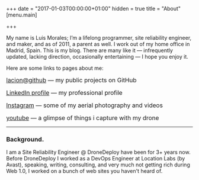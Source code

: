 +++
date = "2017-01-03T00:00:00+01:00"
hidden = true
title = "About"
[menu.main]

+++


My name is Luis Morales; I’m a lifelong programmer, site reliability engineer, and maker, and as of 2011, a parent as well. I work out of my home office in Madrid, Spain. This is my blog. There are many like it — infrequently updated, lacking direction, occasionally entertaining — I hope you enjoy it.

Here are some links to pages about me:

<a href="https://github.com/lacion" style="font-size: 1rem; background-color: rgb(255, 255, 255);">lacion@github</a><span style="font-size: 1rem;"> — my public projects on GitHub</span>

<a href="https://www.linkedin.com/in/luismmorales/" style="font-size: 1rem; background-color: rgb(255, 255, 255);">LinkedIn profile</a><span style="font-size: 1rem;"> — my professional profile</span>

<a href="https://www.instagram.com/lacion/" style="font-size: 1rem; background-color: rgb(255, 255, 255);">Instagram</a><span style="font-size: 1rem;"> — some of my aerial photography and videos</span>

<a href="https://www.youtube.com/channel/UCJ_mzvOru8zItItJjDeRPRg" style="font-size: 1rem; background-color: rgb(255, 255, 255);">youtube</a><span style="font-size: 1rem;">&nbsp;— a glimpse of things i capture with my drone</span>

<hr>

### Background.

I am a Site Reliability Engineer @ DroneDeploy have been for 3+ years now. Before DroneDeploy I worked as a DevOps Engineer at Location Labs (by Avast), speaking, writing, consulting, and very much not getting rich during Web 1.0, I worked on a bunch of web sites you haven't heard of.